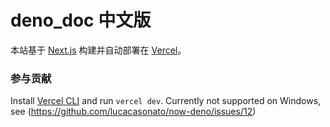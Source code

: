 # deno_doc 中文版

本站基于 [Next.js](https://nextjs.org) 构建并自动部署在 [Vercel](https://vercel.com)。

### 参与贡献

Install [Vercel CLI](https://vercel.com/download) and run `vercel dev`. Currently not supported on Windows, see (https://github.com/lucacasonato/now-deno/issues/12)
